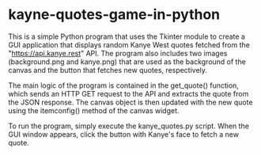 # kayne-quotes-game-in-python

This is a simple Python program that uses the Tkinter module to create a GUI application that displays random Kanye West quotes fetched from the "https://api.kanye.rest" API. The program also includes two images (background.png and kanye.png) that are used as the background of the canvas and the button that fetches new quotes, respectively.

The main logic of the program is contained in the get_quote() function, which sends an HTTP GET request to the API and extracts the quote from the JSON response. The canvas object is then updated with the new quote using the itemconfig() method of the canvas widget.

To run the program, simply execute the kanye_quotes.py script. When the GUI window appears, click the button with Kanye's face to fetch a new quote.
